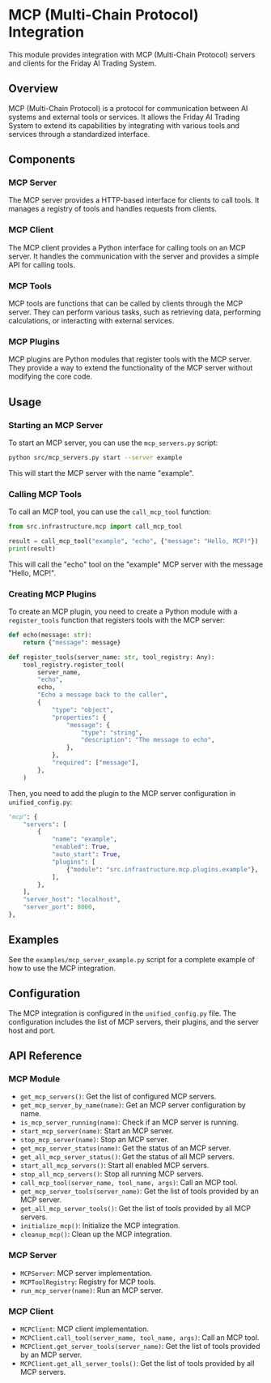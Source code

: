 # MCP (Multi-Chain Protocol) Integration

This module provides integration with MCP (Multi-Chain Protocol) servers and clients for the Friday AI Trading System.

## Overview

MCP (Multi-Chain Protocol) is a protocol for communication between AI systems and external tools or services. It allows the Friday AI Trading System to extend its capabilities by integrating with various tools and services through a standardized interface.

## Components

### MCP Server

The MCP server provides a HTTP-based interface for clients to call tools. It manages a registry of tools and handles requests from clients.

### MCP Client

The MCP client provides a Python interface for calling tools on an MCP server. It handles the communication with the server and provides a simple API for calling tools.

### MCP Tools

MCP tools are functions that can be called by clients through the MCP server. They can perform various tasks, such as retrieving data, performing calculations, or interacting with external services.

### MCP Plugins

MCP plugins are Python modules that register tools with the MCP server. They provide a way to extend the functionality of the MCP server without modifying the core code.

## Usage

### Starting an MCP Server

To start an MCP server, you can use the `mcp_servers.py` script:

```bash
python src/mcp_servers.py start --server example
```

This will start the MCP server with the name "example".

### Calling MCP Tools

To call an MCP tool, you can use the `call_mcp_tool` function:

```python
from src.infrastructure.mcp import call_mcp_tool

result = call_mcp_tool("example", "echo", {"message": "Hello, MCP!"})
print(result)
```

This will call the "echo" tool on the "example" MCP server with the message "Hello, MCP!".

### Creating MCP Plugins

To create an MCP plugin, you need to create a Python module with a `register_tools` function that registers tools with the MCP server:

```python
def echo(message: str):
    return {"message": message}

def register_tools(server_name: str, tool_registry: Any):
    tool_registry.register_tool(
        server_name,
        "echo",
        echo,
        "Echo a message back to the caller",
        {
            "type": "object",
            "properties": {
                "message": {
                    "type": "string",
                    "description": "The message to echo",
                },
            },
            "required": ["message"],
        },
    )
```

Then, you need to add the plugin to the MCP server configuration in `unified_config.py`:

```python
"mcp": {
    "servers": [
        {
            "name": "example",
            "enabled": True,
            "auto_start": True,
            "plugins": [
                {"module": "src.infrastructure.mcp.plugins.example"},
            ],
        },
    ],
    "server_host": "localhost",
    "server_port": 8000,
},
```

## Examples

See the `examples/mcp_server_example.py` script for a complete example of how to use the MCP integration.

## Configuration

The MCP integration is configured in the `unified_config.py` file. The configuration includes the list of MCP servers, their plugins, and the server host and port.

## API Reference

### MCP Module

- `get_mcp_servers()`: Get the list of configured MCP servers.
- `get_mcp_server_by_name(name)`: Get an MCP server configuration by name.
- `is_mcp_server_running(name)`: Check if an MCP server is running.
- `start_mcp_server(name)`: Start an MCP server.
- `stop_mcp_server(name)`: Stop an MCP server.
- `get_mcp_server_status(name)`: Get the status of an MCP server.
- `get_all_mcp_server_status()`: Get the status of all MCP servers.
- `start_all_mcp_servers()`: Start all enabled MCP servers.
- `stop_all_mcp_servers()`: Stop all running MCP servers.
- `call_mcp_tool(server_name, tool_name, args)`: Call an MCP tool.
- `get_mcp_server_tools(server_name)`: Get the list of tools provided by an MCP server.
- `get_all_mcp_server_tools()`: Get the list of tools provided by all MCP servers.
- `initialize_mcp()`: Initialize the MCP integration.
- `cleanup_mcp()`: Clean up the MCP integration.

### MCP Server

- `MCPServer`: MCP server implementation.
- `MCPToolRegistry`: Registry for MCP tools.
- `run_mcp_server(name)`: Run an MCP server.

### MCP Client

- `MCPClient`: MCP client implementation.
- `MCPClient.call_tool(server_name, tool_name, args)`: Call an MCP tool.
- `MCPClient.get_server_tools(server_name)`: Get the list of tools provided by an MCP server.
- `MCPClient.get_all_server_tools()`: Get the list of tools provided by all MCP servers.